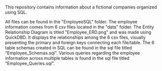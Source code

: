 This repository contains information about a fictional companies organized using SQL.

All files can be found in the "EmployeeSQL" folder.
The employee information comes from 6 csv files located in the "data" folder.
The Entity Relationship Diagram is titled "Employee_ERD.png" and was made using QuickDBD. It displays the relationships among the 6 csv files, visually presenting the primary and foreign keys connecting each file/table.
The 6 table schemas created in SQL can be found in the sql file titled "Employee_Schemas.sql".
Various queries regarding the employee information across multiple tables is found in the sql file titled "Employee_Queries.sql".
